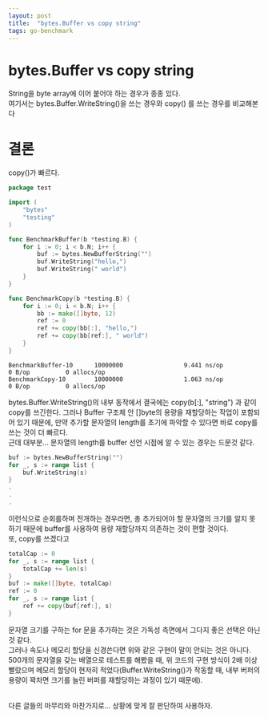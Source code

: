 ```yaml
---
layout: post
title:  "bytes.Buffer vs copy string"
tags: go-benchmark
---
```


# bytes.Buffer vs copy string
String을 byte array에 이어 붙어야 하는 경우가 종종 있다. <br>
여기서는 bytes.Buffer.WriteString()을 쓰는 경우와 copy() 를 쓰는 경우를 비교해본다 <br>

# 결론
copy()가 빠르다.

```go
package test

import (
	"bytes"
	"testing"
)

func BenchmarkBuffer(b *testing.B) {
	for i := 0; i < b.N; i++ {
		buf := bytes.NewBufferString("")
		buf.WriteString("hello,")
		buf.WriteString(" world")
	}
}

func BenchmarkCopy(b *testing.B) {
	for i := 0; i < b.N; i++ {
		bb := make([]byte, 12)
		ref := 0
		ref += copy(bb[:], "hello,")
		ref += copy(bb[ref:], " world")
	}
}
```

```
BenchmarkBuffer-10      10000000                 9.441 ns/op           0 B/op          0 allocs/op
BenchmarkCopy-10        10000000                 1.063 ns/op           0 B/op          0 allocs/op
```

bytes.Buffer.WriteString()의 내부 동작에서 결국에는 copy(b[:], "string") 과 같이 copy를 쓰긴한다. 그러나 Buffer 구조체 안 []byte의 용량을 재할당하는 작업이 포함되어 있기 때문에, 만약 추가할 문자열의 length를 초기에 파악할 수 있다면 바로 copy를 쓰는 것이 더 빠르다. <br>
근데 대부분... 문자열의 length를 buffer 선언 시점에 알 수 있는 경우는 드문것 같다. <br>

```go
buf := bytes.NewBufferString("")
for _, s := range list {
	buf.WriteString(s)
}
.
.
.
```

이런식으로 순회를하며 전개하는 경우라면, 총 추가되어야 할 문자열의 크기를 알지 못하기 때문에 buffer를 사용하여 용량 재할당까지 의존하는 것이 편할 것이다. <br>
또, copy를 쓰겠다고 <br>

```go
totalCap := 0
for _, s := range list {
	totalCap += len(s)
}
buf := make([]byte, totalCap)
ref := 0
for _, s := range list {
	ref += copy(buf[ref:], s)
}
```

문자열 크기를 구하는 for 문을 추가하는 것은 가독성 측면에서 그다지 좋은 선택은 아닌 것 같다. <br>
그러나 속도나 메모리 할당을 신경쓴다면 위와 같은 구현이 말이 안되는 것은 아니다. 500개의 문자열을 갖는 배열으로 테스트를 해봤을 때, 위 코드의 구현 방식이 2배 이상 빨랐으며 메모리 할당이 현저히 적었다(Buffer.WriteString()가 작동할 때, 내부 버퍼의 용량이 꽉차면 크기를 늘린 버퍼를 재할당하는 과정이 있기 때문에). <br>
<br>

다른 글들의 마무리와 마찬가지로... 상황에 맞게 잘 판단하여 사용하자.